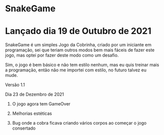 # SnakeGame
# Lançado dia 19 de Outubro de 2021

SnakeGame é um simples Jogo da Cobrinha, criado por um iniciante em programação, sei que teriam outros modos bem mais fáceis de fazer este jogo, mas optei por fazer deste modo como um desafio.

Sim, o jogo é bem básico e não tem estilo nenhum, mas eu quis treinar mais a programação, então não me importei com estilo, no futuro talvez eu mude.


Versão 1.1

Dia 23 de Dezembro de 2021


1. O jogo agora tem GameOver

2. Melhorias estéticas

3. Bug onde a cobra ficava criando vários corpos ao começar o jogo consertado
